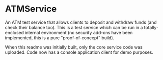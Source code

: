 # ATMService
An ATM test service that allows clients to deposit and withdraw funds (and check their balance too). This is a test service which can be run in a totally-enclosed internal environment (no security add-ons have been implemented, this is a pure "proof-of-concept" build).

When this readme was initially built, only the core service code was uploaded. Code now has a console application client for demo purposes.
